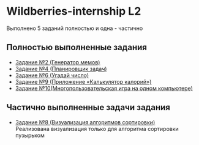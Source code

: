 # Wildberries-internship L2
Выполнено 5 заданий полностью и одна - частично

## Полностью выполненные задания
- [Задание №2 (Генератор мемов)](memes-generator)
- [Задание №4 (Планировщик задач)](task-manager)
- [Задание №6 (Угадай число)](guess-number)
- [Задание №9 (Приложение «Калькулятор калорий»)](calories-calculator)
- [Задание №10(Многопользовательская игра на одном компьютере)](tic-tac-toe)

## Частично выполненные задачи задания
- [Задание №8 (Визуализация алгоритмов сортировки)](sort-visualizer)  
Реализована визуализация только для алгоритма сортировки пузырьком